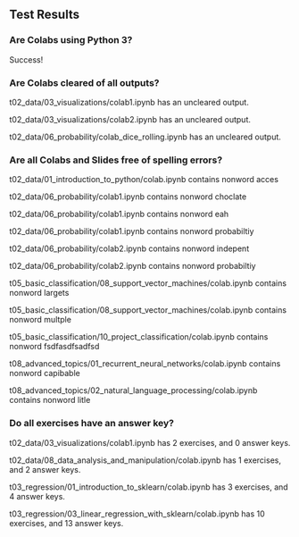 ## Test Results

### Are Colabs using Python 3?
Success!

### Are Colabs cleared of all outputs?
t02_data/03_visualizations/colab1.ipynb has an uncleared output.

t02_data/03_visualizations/colab2.ipynb has an uncleared output.

t02_data/06_probability/colab_dice_rolling.ipynb has an uncleared output.

### Are all Colabs and Slides free of spelling errors?
t02_data/01_introduction_to_python/colab.ipynb contains nonword acces

t02_data/06_probability/colab1.ipynb contains nonword choclate

t02_data/06_probability/colab1.ipynb contains nonword eah

t02_data/06_probability/colab1.ipynb contains nonword probabiltiy

t02_data/06_probability/colab2.ipynb contains nonword indepent

t02_data/06_probability/colab2.ipynb contains nonword probabiltiy

t05_basic_classification/08_support_vector_machines/colab.ipynb contains nonword largets

t05_basic_classification/08_support_vector_machines/colab.ipynb contains nonword multple

t05_basic_classification/10_project_classification/colab.ipynb contains nonword fsdfasdfsadfsd

t08_advanced_topics/01_recurrent_neural_networks/colab.ipynb contains nonword capibable

t08_advanced_topics/02_natural_language_processing/colab.ipynb contains nonword litle

### Do all exercises have an answer key?
t02_data/03_visualizations/colab1.ipynb has 2 exercises, and 0 answer keys.

t02_data/08_data_analysis_and_manipulation/colab.ipynb has 1 exercises, and 2 answer keys.

t03_regression/01_introduction_to_sklearn/colab.ipynb has 3 exercises, and 4 answer keys.

t03_regression/03_linear_regression_with_sklearn/colab.ipynb has 10 exercises, and 13 answer keys.

